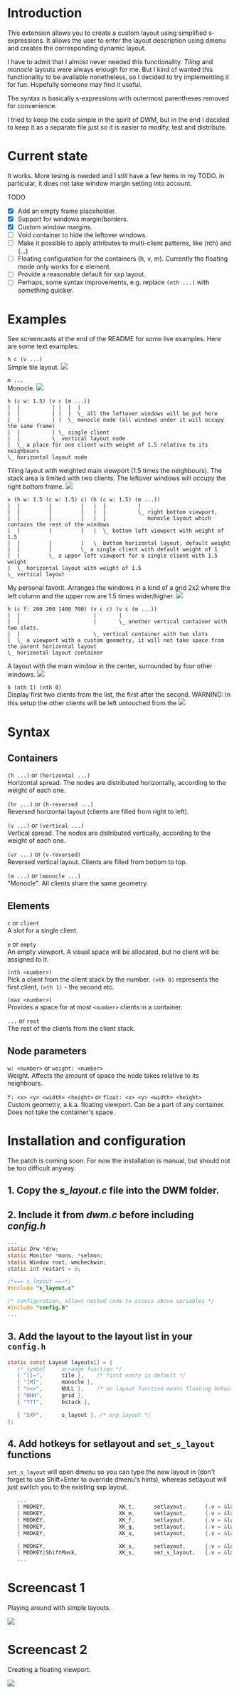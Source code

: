 # Introduction

This extension allows you to create a custom layout using simplified s-expressions.
It allows the user to enter the layout description using dmenu and creates the corresponding dynamic layout.

I have to admit that I almost never needed this functionality. *Tiling* and *monocle* layouts were always enough for me.
But I kind of wanted this functionality to be available nonetheless, so I decided to try implementing it for fun.
Hopefully someone may find it useful.

The syntax is basically s-expressions with outermost parentheses removed for convenience.

I tried to keep the code simple in the spirit of DWM, but in the end I decided to keep it as a separate file just so
it is easier to modify, test and distribute.

# Current state

It works. More tesing is needed and I still have a few items in my TODO. In particular, it does not take window margin
setting into account.

TODO
- [x] Add an empty frame placeholder.
- [x] Support for windows margin/borders.
- [x] Custom window margins.
- [ ] Void container to hide the leftover windows.
- [ ] Make it possible to apply attributes to multi-client patterns, like (nth) and (...)
- [ ] Floating configuration for the containers (h, v, m). Currently the floating mode only works for **c** element.
- [ ] Provide a reasonable default for sxp layout.
- [ ] Perhaps, some syntax improvements, e.g. replace `(nth ...)` with something quicker.

# Examples

See screencasts at the end of the README for some live examples.
Here are some text examples.

`h c (v ...)`  
Simple tile layout.
![](screenshots/1.png)

`m ...`  
Monocle.
![](screenshots/2.png)

```
h (c w: 1.5) (v c (m ...))
|  |          | |  |  |
|  |          | |  |  \_ all the leftover windows will be put here
|  |          | |  \_ monocle node (all windows under it will occupy the same frame)
|  |          | \_ single client 
|  |          \_ vertical layout node
|  \_ a place for one client with weight of 1.5 relative to its neighbours
\_ horizontal layout node
```
Tiling layout with weighted main viewport (1.5 times the neighbours).
The stack area is limited with two clients. The leftover windows will occupy the right bottom frame.
![](screenshots/3.png)

```
v (h w: 1.5 (c w: 1.5) c) (h (c w: 1.5) (m ...))
|  |         |         |   |  |          |
|  |         |         |   |  |          \_ right bottom viewport,
|  |         |         |   |  |             monocle layout which contains the rest of the windows
|  |         |         |   |  \_ bottom left viewport with weight of 1.5
|  |         |         |   \_ bottom horizontal layout, default weight
|  |         |         \_ a single client with default weight of 1
|  |         \_ a upper left viewport for a single client with 1.5 weight
|  \_ horizontal layout with weight of 1.5
\_ vertical layout
```
My personal favorit. Arranges the windows in a kind of a grid 2x2 where the left column and the upper row are 1.5 times
wider/higher.
![](screenshots/4.png)

```
h (c f: 200 200 1400 700) (v c c) (v c (m ...))
|  |                       |       |
|  |                       |       \_ another vertical container with two slots.
|  |                       \_ vertical container with two slots
|  \_ a viewport with a custom geometry, it will not take space from the parent horizontal layout
\_ horizontal layout container
```  
A layout with the main window in the center, surrounded by four other windows.
![](screenshots/7.png)

`h (nth 1) (nth 0)`  
Display first two clients from the list, the first after the second.
WARNING: In this setup the other clients will be left untouched from the 
![](screenshots/6.png)

# Syntax
## Containers
`(h ...)` or `(horizontal ...)`  
Horizontal spread.
The nodes are distributed horizontally, according to the weight of each one.

`(hr ...)` or `(h-reversed ...)`  
Reversed horizontal layout (clients are filled from right to left).

`(v ...)` or `(vertical ...)`  
Vertical spread.
The nodes are distributed vertically, according to the weight of each one.

`(vr ...)` or `(v-reversed)`  
Reversed vertical layout. Clients are filled from bottom to top.

`(m ...)` or `(monocle ...)`  
"Monocle". All clients share the same geometry.

## Elements
`c` or `client`  
A slot for a single client. 

`e` or `empty`  
An empty viewport. A visual space will be allocated, but no client will be assigned to it.

`(nth <number>)`  
Pick a client from the client stack by the number.
`(nth 0)` represents the first client, `(nth 1)` - the second etc.

`(max <number>)`  
Provides a space for at most `<number>` clients in a container.

`...` or `rest`  
The rest of the clients from the client stack.

## Node parameters
`w: <number>` or `weight: <number>`  
Weight. Affects the amount of space the node takes relative to its neighbours.

`f: <x> <y> <width> <height>` or `float: <x> <y> <width> <height>`  
Custom geometry, a.k.a. floating viewport. Can be a part of any container. Does not take the container's space.

# Installation and configuration

The patch is coming soon. For now the installation is manual, but should not be too difficult anyway.

## 1. Copy the *s_layout.c* file into the DWM folder.
## 2. Include it from *dwm.c* before including *config.h*
```c
...
static Drw *drw;
static Monitor *mons, *selmon;
static Window root, wmcheckwin;
static int restart = 0;

/*=== s_layout ===*/
#include "s_layout.c"

/* configuration, allows nested code to access above variables */
#include "config.h"
...
```

## 3. Add the layout to the layout list in your `config.h`
```c
static const Layout layouts[] = {
   /* symbol     arrange function */
   { "[]=",      tile },    /* first entry is default */
   { "[M]",      monocle },
   { "><>",      NULL },    /* no layout function means floating behavior */
   { "HHH",      grid },
   { "TTT",      bstack },

   { "SXP",      s_layout }, /* sxp_layout */
};
```

## 4. Add hotkeys for setlayout and `set_s_layout` functions
`set_s_layout` will open dmenu so you can type the new layout in (don't forget to use Shift+Enter to override dmenu's hints), whereas setlayout will just switch you to the existing sxp layout.
```c
   ...
   { MODKEY,                       XK_t,      setlayout,      {.v = &layouts[0]} },
   { MODKEY,                       XK_m,      setlayout,      {.v = &layouts[1]} },
   { MODKEY,                       XK_f,      setlayout,      {.v = &layouts[2]} },
   { MODKEY,                       XK_g,      setlayout,      {.v = &layouts[3]} },
   { MODKEY,                       XK_u,      setlayout,      {.v = &layouts[4]} },

   { MODKEY,                       XK_s,      setlayout,      {.v = &layouts[5]}},
   { MODKEY|ShiftMask,             XK_s,      set_s_layout,   {.v = &layouts[5]}},
   ...
```

# Screencast 1

Playing around with simple layouts.

![](screenshots/Screencast-1.gif)

# Screencast 2

Creating a floating viewport.

![](screenshots/Screencast-2.gif)
